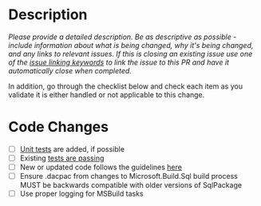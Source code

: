 # Description

*Please provide a detailed description. Be as descriptive as possible - include information about what is being changed,
why it's being changed, and any links to relevant issues. If this is closing an existing issue use one of the [issue linking keywords](https://docs.github.com/issues/tracking-your-work-with-issues/using-issues/linking-a-pull-request-to-an-issue#linking-a-pull-request-to-an-issue-using-a-keyword) to link the issue to this PR and have it automatically close when completed.*

In addition, go through the checklist below and check each item as you validate it is either handled or not applicable to this change.

# Code Changes

- [ ] [Unit tests](/test/) are added, if possible
- [ ] Existing [tests are passing](https://github.com/microsoft/DacFx/actions/workflows/pr-validation.yml)
- [ ] New or updated code follows the guidelines [here](/CONTRIBUTING.md)
- [ ] Ensure .dacpac from changes to Microsoft.Build.Sql build process MUST be backwards compatible with older versions of SqlPackage
- [ ] Use proper logging for MSBuild tasks
